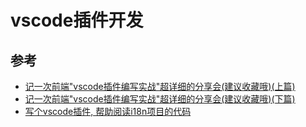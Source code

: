# vscode插件开发



## 参考

- [记一次前端"vscode插件编写实战"超详细的分享会(建议收藏哦)(上篇)](https://segmentfault.com/a/1190000038553748)
- [记一次前端"vscode插件编写实战"超详细的分享会(建议收藏哦)(下篇)](https://segmentfault.com/a/1190000038617902)
- [写个vscode插件, 帮助阅读i18n项目的代码](https://segmentfault.com/a/1190000040773678)